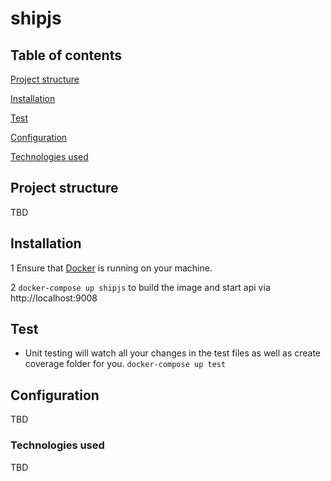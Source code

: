 # shipjs

## Table of contents
[Project structure](#project-structure)

[Installation](#installation)

[Test](#test)

[Configuration](#configuration)

[Technologies used](#technologies-used)


## Project structure
TBD

## Installation
1 Ensure that [Docker](https://docs.docker.com/install/) is running on your machine.

2 `docker-compose up shipjs` to build the image and start api via http://localhost:9008

## Test

* Unit testing will watch all your changes in the test files as well as create coverage folder for you.
`docker-compose up test`

## Configuration
TBD

### Technologies used
TBD
